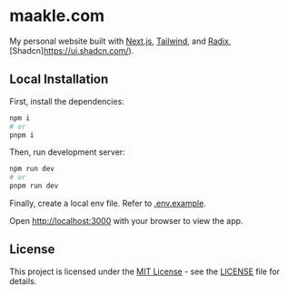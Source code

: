 # maakle.com

My personal website built with [Next.js](https://nextjs.org/), [Tailwind](https://tailwindcss.org/), and [Radix](https://www.radix-ui.com/),[Shadcn]https://ui.shadcn.com/).

## Local Installation

First, install the dependencies:

```bash
npm i
# or
pnpm i
```

Then, run development server:

```bash
npm run dev
# or
pnpm run dev
```

Finally, create a local env file. Refer to [.env.example](./.env.example).

Open [http://localhost:3000](http://localhost:3000) with your browser to view the app.

## License

This project is licensed under the [MIT License](https://opensource.org/licenses/MIT) - see the [LICENSE](LICENSE) file for details.
